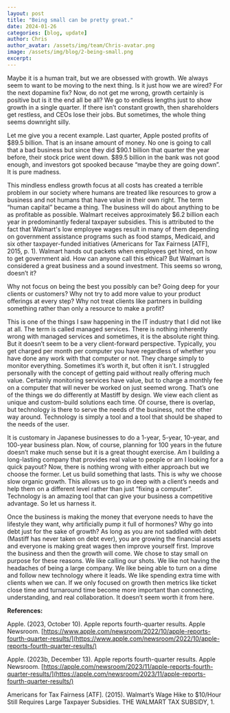 ```yaml
---
layout: post
title: "Being small can be pretty great."
date: 2024-01-26
categories: [blog, update]
author: Chris
author_avatar: /assets/img/team/Chris-avatar.png
image: /assets/img/blog/2-being-small.png
excerpt:
---
```


Maybe it is a human trait, but we are obsessed with growth. We always seem to want to be moving to the next thing. Is it just how we are wired? For the next dopamine fix? Now, do not get me wrong, growth certainly is positive but is it the end all be all? We go to endless lengths just to show growth in a single quarter. If there isn’t constant growth, then shareholders get restless, and CEOs lose their jobs. But sometimes, the whole thing seems downright silly.

Let me give you a recent example. Last quarter, Apple posted profits of $89.5 billion. That is an insane amount of money. No one is going to call that a bad business but since they did $90.1 billion that quarter the year before, their stock price went down. $89.5 billion in the bank was not good enough, and investors got spooked because “maybe they are going down”. It is pure madness.

This mindless endless growth focus at all costs has created a terrible problem in our society where humans are treated like resources to grow a business and not humans that have value in their own right. The term “human capital” became a thing. The business will do about anything to be as profitable as possible. Walmart receives approximately $6.2 billion each year in predominantly federal taxpayer subsidies. This is attributed to the fact that Walmart's low employee wages result in many of them depending on government assistance programs such as food stamps, Medicaid, and six other taxpayer-funded initiatives (Americans for Tax Fairness  [ATF], 2015, p. 1). Walmart hands out packets when employees get hired, on how to get government aid. How can anyone call this ethical? But Walmart is considered a great business and a sound investment. This seems so wrong, doesn’t it?

Why not focus on being the best you possibly can be? Going deep for your clients or customers? Why not try to add more value to your product offerings at every step? Why not treat clients like partners in building something rather than only a resource to make a profit? 

This is one of the things I saw happening in the IT industry that I did not like at all. The term is called managed services. There is nothing inherently wrong with managed services and sometimes, it is the absolute right thing. But it doesn’t seem to be a very client-forward perspective. Typically, you get charged per month per computer you have regardless of whether you have done any work with that computer or not. They charge simply to monitor everything. Sometimes it’s worth it, but often it isn’t. I struggled personally with the concept of getting paid without really offering much value. Certainly monitoring services have value, but to charge a monthly fee on a computer that will never be worked on just seemed wrong. That’s one of the things we do differently at Mastiff by design. We view each client as unique and custom-build solutions each time. Of course, there is overlap, but technology is there to serve the needs of the business, not the other way around. Technology is simply a tool and a tool that should be shaped to the needs of the user. 

It is customary in Japanese businesses to do a 1-year, 5-year, 10-year, and 100-year business plan. Now, of course, planning for 100 years in the future doesn’t make much sense but it is a great thought exercise. Am I building a long-lasting company that provides real value to people or am I looking for a quick payout? Now, there is nothing wrong with either approach but we choose the former. Let us build something that lasts. This is why we choose slow organic growth. This allows us to go in deep with a client’s needs and help them on a different level rather than just “fixing a computer”. Technology is an amazing tool that can give your business a competitive advantage. So let us harness it. 

Once the business is making the money that everyone needs to have the lifestyle they want, why artificially pump it full of hormones? Why go into debt just for the sake of growth? As long as you are not saddled with debt (Mastiff has never taken on debt ever), you are growing the financial assets and everyone is making great wages then improve yourself first. Improve the business and then the growth will come. We chose to stay small on purpose for these reasons. We like calling our shots. We like not having the headaches of being a large company. We like being able to turn on a dime and follow new technology where it leads. We like spending extra time with clients when we can. If we only focused on growth then metrics like ticket close time and turnaround time become more important than connecting, understanding, and real collaboration. It doesn’t seem worth it from here.

**References:**

Apple. (2023, October 10). Apple reports fourth-quarter results. Apple Newsroom. [https://www.apple.com/newsroom/2022/10/apple-reports-fourth-quarter-results/](https://www.apple.com/newsroom/2022/10/apple-reports-fourth-quarter-results/)

Apple. (2023b, December 13). Apple reports fourth-quarter results. Apple Newsroom. [https://apple.com/newsroom/2023/11/apple-reports-fourth-quarter-results/](https://apple.com/newsroom/2023/11/apple-reports-fourth-quarter-results/)

Americans for Tax Fairness  [ATF]. (2015). Walmart’s Wage Hike to $10/Hour Still Requires Large Taxpayer Subsidies. THE WALMART TAX SUBSIDY, 1.